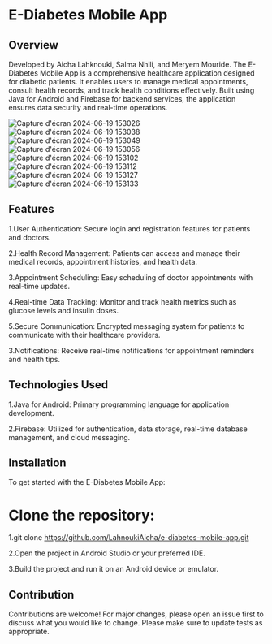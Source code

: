 # E-Diabetes Mobile App

## Overview
Developed by Aicha Lahknouki, Salma Nhili, and Meryem Mouride. The E-Diabetes Mobile App is a comprehensive healthcare application designed for diabetic patients. 
It enables users to manage medical appointments, consult health records, and track health conditions effectively. Built using Java for Android and Firebase for backend services, the application ensures data security and real-time operations.



![Capture d'écran 2024-06-19 153026](https://github.com/LahnoukiAicha/E-Diabetes-Mobile-App/assets/129806734/10d7de94-5902-4f27-970e-fda8dc17a851)
![Capture d'écran 2024-06-19 153038](https://github.com/LahnoukiAicha/E-Diabetes-Mobile-App/assets/129806734/b1d5b7d3-3c81-4303-b014-a1a758b7a14e)
![Capture d'écran 2024-06-19 153049](https://github.com/LahnoukiAicha/E-Diabetes-Mobile-App/assets/129806734/aec5a59c-0ead-4e60-a54b-bd3bc02d9e41)
![Capture d'écran 2024-06-19 153056](https://github.com/LahnoukiAicha/E-Diabetes-Mobile-App/assets/129806734/f553e6a9-f257-41ec-a877-ec00364509fc)
![Capture d'écran 2024-06-19 153102](https://github.com/LahnoukiAicha/E-Diabetes-Mobile-App/assets/129806734/b1b387f9-cbc2-42cb-bae9-af51e11cd568)
![Capture d'écran 2024-06-19 153112](https://github.com/LahnoukiAicha/E-Diabetes-Mobile-App/assets/129806734/edc897fb-e64a-4d4a-b43d-7b04b4f93add)
![Capture d'écran 2024-06-19 153127](https://github.com/LahnoukiAicha/E-Diabetes-Mobile-App/assets/129806734/2bb8fa1b-2c87-4119-ab37-cd1b6f70634b)
![Capture d'écran 2024-06-19 153133](https://github.com/LahnoukiAicha/E-Diabetes-Mobile-App/assets/129806734/cc853ad2-971b-4bb6-bd44-04fa01778be8)

## Features

1.User Authentication: Secure login and registration features for patients and doctors.

2.Health Record Management: Patients can access and manage their medical records, appointment histories, and health data.

3.Appointment Scheduling: Easy scheduling of doctor appointments with real-time updates.

4.Real-time Data Tracking: Monitor and track health metrics such as glucose levels and insulin doses.

5.Secure Communication: Encrypted messaging system for patients to communicate with their healthcare providers.

3.Notifications: Receive real-time notifications for appointment reminders and health tips.

## Technologies Used

1.Java for Android: Primary programming language for application development.

2.Firebase: Utilized for authentication, data storage, real-time database management, and cloud messaging.

## Installation
To get started with the E-Diabetes Mobile App:

# Clone the repository:

1.git clone https://github.com/LahnoukiAicha/e-diabetes-mobile-app.git

2.Open the project in Android Studio or your preferred IDE.

3.Build the project and run it on an Android device or emulator.

## Contribution

Contributions are welcome! For major changes, please open an issue first to discuss what you would like to change. Please make sure to update tests as appropriate.

